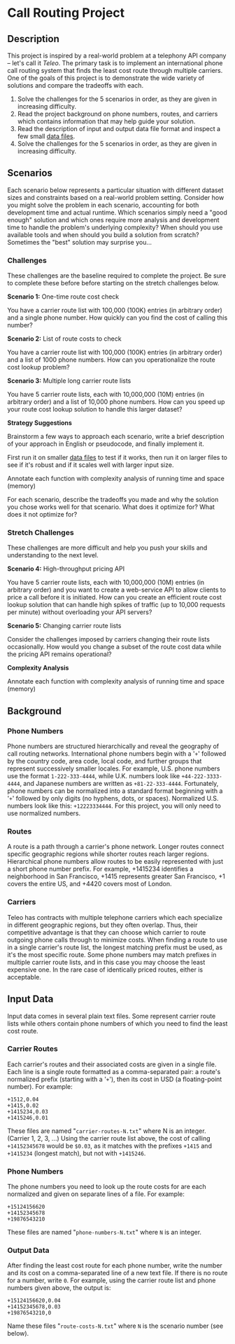 # Call Routing Project

## Description

This project is inspired by a real-world problem at a telephony API company – let's call it _Teleo_.
The primary task is to implement an international phone call routing system that finds the least cost route through multiple carriers.
One of the goals of this project is to demonstrate the wide variety of solutions and compare the tradeoffs with each.

1. Solve the challenges for the 5 scenarios in order, as they are given in increasing difficulty.
1. Read the project background on phone numbers, routes, and carriers which contains information that may help guide your solution.
1. Read the description of input and output data file format and inspect a few small [data files].
1. Solve the challenges for the 5 scenarios in order, as they are given in increasing difficulty.

## Scenarios

Each scenario below represents a particular situation with different dataset sizes and constraints based on a real-world problem setting.
Consider how you might solve the problem in each scenario, accounting for both development time and actual runtime.
Which scenarios simply need a "good enough" solution and which ones require more analysis and development time to handle the problem's underlying complexity?
When should you use available tools and when should you build a solution from scratch?
Sometimes the "best" solution may surprise you...

### Challenges

These challenges are the baseline required to complete the project.
Be sure to complete these before before starting on the stretch challenges below.

**Scenario 1:** One-time route cost check

You have a carrier route list with 100,000 (100K) entries (in arbitrary order) and a single phone number. How quickly can you find the cost of calling this number?

**Scenario 2:** List of route costs to check

You have a carrier route list with 100,000 (100K) entries (in arbitrary order) and a list of 1000 phone numbers. How can you operationalize the route cost lookup problem?

**Scenario 3:** Multiple long carrier route lists

You have 5 carrier route lists, each with 10,000,000 (10M) entries (in arbitrary order) and a list of 10,000 phone numbers. How can you speed up your route cost lookup solution to handle this larger dataset?

**Strategy Suggestions**

Brainstorm a few ways to approach each scenario, write a brief description of your approach in English or pseudocode, and finally implement it.

First run it on smaller [data files] to test if it works, then run it on larger files to see if it's robust and if it scales well with larger input size.

Annotate each function with complexity analysis of running time and space (memory)

For each scenario, describe the tradeoffs you made and why the solution you chose works well for that scenario. What does it optimize for? What does it not optimize for?

### Stretch Challenges

These challenges are more difficult and help you push your skills and understanding to the next level.

**Scenario 4:** High-throughput pricing API

You have 5 carrier route lists, each with 10,000,000 (10M) entries (in arbitrary order) and you want to create a web-service API to allow clients to price a call before it is initiated. How can you create an efficient route cost lookup solution that can handle high spikes of traffic (up to 10,000 requests per minute) without overloading your API servers?

**Scenario 5:** Changing carrier route lists

Consider the challenges imposed by carriers changing their route lists occasionally. How would you change a subset of the route cost data while the pricing API remains operational?

**Complexity Analysis**

Annotate each function with complexity analysis of running time and space (memory)

## Background

### Phone Numbers

Phone numbers are structured hierarchically and reveal the geography of call routing networks. International phone numbers begin with a '`+`' followed by the country code, area code, local code, and further groups that represent successively smaller locales. For example, U.S. phone numbers use the format `1-222-333-4444`, while U.K. numbers look like `+44-222-3333-4444`, and Japanese numbers are written as `+81-22-333-4444`. Fortunately, phone numbers can be normalized into a standard format beginning with a '`+`' followed by only digits (no hyphens, dots, or spaces). Normalized U.S. numbers look like this: `+12223334444`. For this project, you will only need to use normalized numbers.

### Routes

A route is a path through a carrier's phone network. Longer routes connect specific geographic regions while shorter routes reach larger regions. Hierarchical phone numbers allow routes to be easily represented with just a short phone number prefix. For example, +1415234 identifies a neighborhood in San Francisco, +1415 represents greater San Francisco, +1 covers the entire US, and +4420 covers most of London.

### Carriers

Teleo has contracts with multiple telephone carriers which each specialize in different geographic regions, but they often overlap. Thus, their competitive advantage is that they can choose which carrier to route outgoing phone calls through to minimize costs. When finding a route to use in a single carrier's route list, the longest matching prefix must be used, as it's the most specific route. Some phone numbers may match prefixes in multiple carrier route lists, and in this case you may choose the least expensive one. In the rare case of identically priced routes, either is acceptable.

## Input Data

Input data comes in several plain text files. Some represent carrier route lists while others contain phone numbers of which you need to find the least cost route.

### Carrier Routes

Each carrier's routes and their associated costs are given in a single file. Each line is a single route formatted as a comma-separated pair: a route's normalized prefix (starting with a '`+`'), then its cost in USD (a floating-point number). For example:

    +1512,0.04
    +1415,0.02
    +1415234,0.03
    +1415246,0.01

These files are named "`carrier-routes-N.txt`" where N is an integer. (Carrier 1, 2, 3, ...)
Using the carrier route list above, the cost of calling `+14152345678` would be `$0.03`, as it matches with the prefixes `+1415` and `+1415234` (longest match), but not with `+1415246`.

### Phone Numbers

The phone numbers you need to look up the route costs for are each normalized and given on separate lines of a file. For example:

    +15124156620
    +14152345678
    +19876543210

These files are named "`phone-numbers-N.txt`" where `N` is an integer.

### Output Data

After finding the least cost route for each phone number, write the number and its cost on a comma-separated line of a new text file. If there is no route for a number, write `0`. For example, using the carrier route list and phone numbers given above, the output is:

    +15124156620,0.04
    +14152345678,0.03
    +19876543210,0

Name these files "`route-costs-N.txt`" where `N` is the scenario number (see below).

[call routing project]: CallRoutingProject.pdf
[data files]: http://make.sc/db-phone-call-routing
